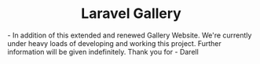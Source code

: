 <center><h1>Laravel Gallery</h1></center>

<p> - In addition of this extended and renewed Gallery Website. We're currently under heavy loads of developing and working this project. Further information will be given indefinitely. Thank you for  - Darell </p>